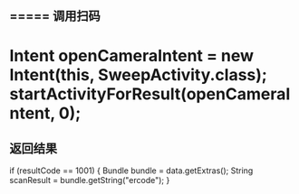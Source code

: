=====
调用扫码
-----
>
 Intent openCameraIntent = new Intent(this, SweepActivity.class);
        startActivityForResult(openCameraIntent, 0);
=====
返回结果
-----
>
if (resultCode == 1001) {
         Bundle bundle = data.getExtras();
          String scanResult = bundle.getString("ercode");
    }
